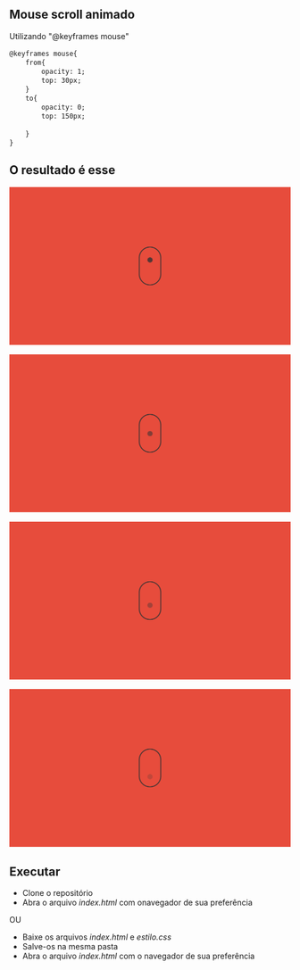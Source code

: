 ## Mouse scroll animado

Utilizando "@keyframes mouse"

```
@keyframes mouse{
	from{
		opacity: 1;
		top: 30px;
	}
	to{
		opacity: 0;
		top: 150px;	

	}
}

```
## O resultado é esse
![stack Overflow](https://github.com/neemiasRamos/Front-End/blob/master/Mouse%20scroll%20animado/1.png)

![stack Overflow](https://github.com/neemiasRamos/Front-End/blob/master/Mouse%20scroll%20animado/2.png)

![stack Overflow](https://github.com/neemiasRamos/Front-End/blob/master/Mouse%20scroll%20animado/3.png)

![stack Overflow](https://github.com/neemiasRamos/Front-End/blob/master/Mouse%20scroll%20animado/4.png)

## Executar

* Clone o repositório
* Abra o arquivo _index.html_ com onavegador de sua preferência 

OU

* Baixe os arquivos _index.html_ e _estilo.css_
* Salve-os na mesma pasta
* Abra o arquivo _index.html_ com o navegador de sua preferência 
